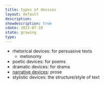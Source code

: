 ```yaml
---
title: types of devices
layout: default
description: 
showdescription: true
cdate: 2023-07-19
state: growing
type: 
---
```


- rhetorical devices: for persuasive texts
    - metonomy
- poetic devices: for poems
- dramatic devices: for drama
- [narrative devices](narrative-devices): prose
- stylistic devices: the structure/style of text
